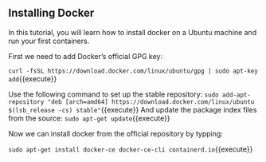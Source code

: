 ## Installing Docker

In this tutorial, you will learn how to install docker on a Ubuntu machine and run your first containers.

First we need to add Docker’s official GPG key:

`curl -fsSL https://download.docker.com/linux/ubuntu/gpg | sudo apt-key add`{{execute}}

Use the following command to set up the stable repository:
`sudo add-apt-repository "deb [arch=amd64] https://download.docker.com/linux/ubuntu $(lsb_release -cs) stable"`{{execute}}
And update the package index files from the source:
`sudo apt-get update`{{execute}}

Now we can install docker from the official repository by typping:

`sudo apt-get install docker-ce docker-ce-cli containerd.io`{{execute}}